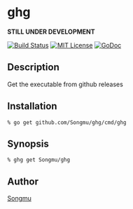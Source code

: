 ghg
=======

**STILL UNDER DEVELOPMENT**

[![Build Status](https://travis-ci.org/Songmu/ghg.png?branch=master)][travis]
[![MIT License](http://img.shields.io/badge/license-MIT-blue.svg?style=flat-square)][license]
[![GoDoc](https://godoc.org/github.com/Songmu/ghg?status.svg)](godoc)

[travis]: https://travis-ci.org/Songmu/ghg
[coveralls]: https://coveralls.io/r/Songmu/ghg?branch=master
[license]: https://github.com/Songmu/ghg/blob/master/LICENSE
[godoc]: https://godoc.org/github.com/Songmu/ghg

## Description

Get the executable from github releases

## Installation

    % go get github.com/Songmu/ghg/cmd/ghg

## Synopsis

    % ghg get Songmu/ghg

## Author

[Songmu](https://github.com/Songmu)
